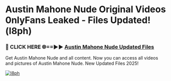 # Austin Mahone Nude Original Videos 0nlyFans Leaked - Files Updated! (l8ph)

<h3>🔴 CLICK HERE 🌐==►► <a href="https://tinyurl.com/4mcuefdz" rel="nofollow">Austin Mahone Nude Updated Files</a></h3>

Get Austin Mahone Nude and all content. Now you can access all videos and pictures of Austin Mahone Nude. New Updated Files 2025!

[![l8ph](https://i.imgur.com/StAQSOY.gif)](https://tinyurl.com/4mcuefdz)
